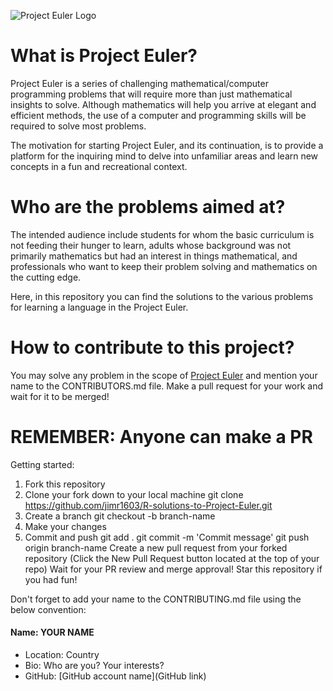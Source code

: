 ![Project Euler Logo](https://cdn-images-1.medium.com/max/1200/1*0NtkTQD8trRauRfEU2Nmhg.png)

# What is Project Euler?

Project Euler is a series of challenging mathematical/computer programming problems that will require more than just mathematical insights to solve. Although mathematics will help you arrive at elegant and efficient methods, the use of a computer and programming skills will be required to solve most problems.

The motivation for starting Project Euler, and its continuation, is to provide a platform for the inquiring mind to delve into unfamiliar areas and learn new concepts in a fun and recreational context.


# Who are the problems aimed at?

The intended audience include students for whom the basic curriculum is not feeding their hunger to learn, adults whose background was not primarily mathematics but had an interest in things mathematical, and professionals who want to keep their problem solving and mathematics on the cutting edge.

Here, in this repository you can find the solutions to the various problems for learning a language in the Project Euler.


# How to contribute to this project?
You may solve any problem in the scope of [Project Euler](https://github.com/jimr1603/R-solutions-to-Project-Euler.git) and mention your name to the CONTRIBUTORS.md file.
Make a pull request for your work and wait for it to be merged!

# REMEMBER: Anyone can make a PR

Getting started:
1. Fork this repository
2. Clone your fork down to your local machine
    git clone https://github.com/jimr1603/R-solutions-to-Project-Euler.git
3. Create a branch
    git checkout -b branch-name
4. Make your changes
5. Commit and push
    git add .
    git commit -m 'Commit message'
    git push origin branch-name
Create a new pull request from your forked repository (Click the New Pull Request button located at the top of your repo)
Wait for your PR review and merge approval!
Star this repository if you had fun!


Don't forget to add your name to the CONTRIBUTING.md file using the below convention:

#### Name: YOUR NAME
- Location: Country
- Bio: Who are you? Your interests?
- GitHub: [GitHub account name](GitHub link)